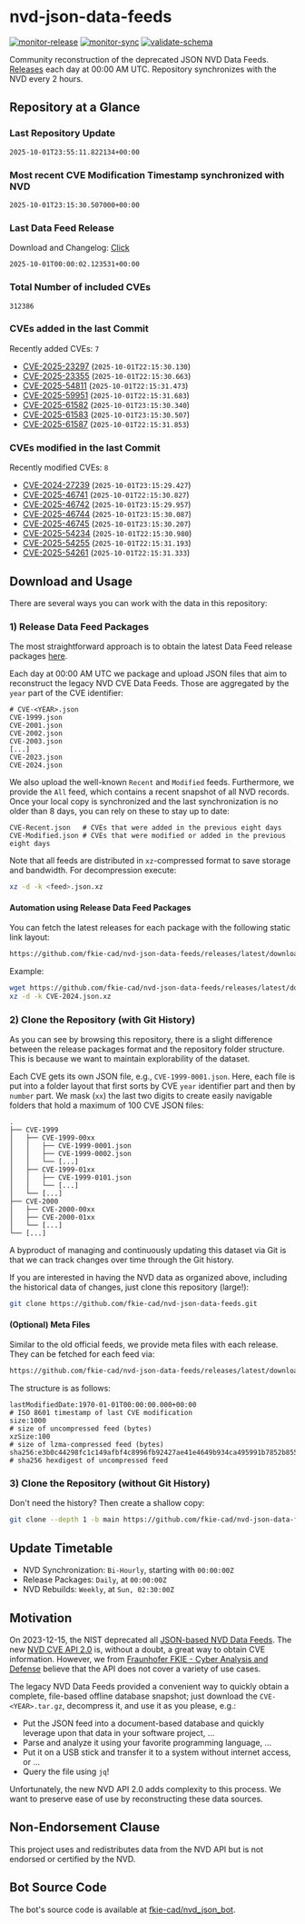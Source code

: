 # nvd-json-data-feeds

[![monitor-release](https://github.com/fkie-cad/nvd-json-data-feeds/actions/workflows/monitor_release.yml/badge.svg)](https://github.com/fkie-cad/nvd-json-data-feeds/actions/workflows/monitor_release.yml)
[![monitor-sync](https://github.com/fkie-cad/nvd-json-data-feeds/actions/workflows/monitor_sync.yml/badge.svg)](https://github.com/fkie-cad/nvd-json-data-feeds/actions/workflows/monitor_sync.yml)
[![validate-schema](https://github.com/fkie-cad/nvd-json-data-feeds/actions/workflows/validate_schema.yml/badge.svg)](https://github.com/fkie-cad/nvd-json-data-feeds/actions/workflows/validate_schema.yml)

Community reconstruction of the deprecated JSON NVD Data Feeds.
[Releases](https://github.com/fkie-cad/nvd-json-data-feeds/releases/latest) each day at 00:00 AM UTC.
Repository synchronizes with the NVD every 2 hours.

## Repository at a Glance

### Last Repository Update

```plain
2025-10-01T23:55:11.822134+00:00
```

### Most recent CVE Modification Timestamp synchronized with NVD

```plain
2025-10-01T23:15:30.507000+00:00
```

### Last Data Feed Release

Download and Changelog: [Click](https://github.com/fkie-cad/nvd-json-data-feeds/releases/latest)

```plain
2025-10-01T00:00:02.123531+00:00
```

### Total Number of included CVEs

```plain
312386
```

### CVEs added in the last Commit

Recently added CVEs: `7`

- [CVE-2025-23297](CVE-2025/CVE-2025-232xx/CVE-2025-23297.json) (`2025-10-01T22:15:30.130`)
- [CVE-2025-23355](CVE-2025/CVE-2025-233xx/CVE-2025-23355.json) (`2025-10-01T22:15:30.663`)
- [CVE-2025-54811](CVE-2025/CVE-2025-548xx/CVE-2025-54811.json) (`2025-10-01T22:15:31.473`)
- [CVE-2025-59951](CVE-2025/CVE-2025-599xx/CVE-2025-59951.json) (`2025-10-01T22:15:31.683`)
- [CVE-2025-61582](CVE-2025/CVE-2025-615xx/CVE-2025-61582.json) (`2025-10-01T23:15:30.340`)
- [CVE-2025-61583](CVE-2025/CVE-2025-615xx/CVE-2025-61583.json) (`2025-10-01T23:15:30.507`)
- [CVE-2025-61587](CVE-2025/CVE-2025-615xx/CVE-2025-61587.json) (`2025-10-01T22:15:31.853`)


### CVEs modified in the last Commit

Recently modified CVEs: `8`

- [CVE-2024-27239](CVE-2024/CVE-2024-272xx/CVE-2024-27239.json) (`2025-10-01T23:15:29.427`)
- [CVE-2025-46741](CVE-2025/CVE-2025-467xx/CVE-2025-46741.json) (`2025-10-01T22:15:30.827`)
- [CVE-2025-46742](CVE-2025/CVE-2025-467xx/CVE-2025-46742.json) (`2025-10-01T23:15:29.957`)
- [CVE-2025-46744](CVE-2025/CVE-2025-467xx/CVE-2025-46744.json) (`2025-10-01T23:15:30.087`)
- [CVE-2025-46745](CVE-2025/CVE-2025-467xx/CVE-2025-46745.json) (`2025-10-01T23:15:30.207`)
- [CVE-2025-54234](CVE-2025/CVE-2025-542xx/CVE-2025-54234.json) (`2025-10-01T22:15:30.980`)
- [CVE-2025-54255](CVE-2025/CVE-2025-542xx/CVE-2025-54255.json) (`2025-10-01T22:15:31.193`)
- [CVE-2025-54261](CVE-2025/CVE-2025-542xx/CVE-2025-54261.json) (`2025-10-01T22:15:31.333`)


## Download and Usage

There are several ways you can work with the data in this repository:

### 1) Release Data Feed Packages

The most straightforward approach is to obtain the latest Data Feed release packages [here](https://github.com/fkie-cad/nvd-json-data-feeds/releases/latest).

Each day at 00:00 AM UTC we package and upload JSON files that aim to reconstruct the legacy NVD CVE Data Feeds.
Those are aggregated by the `year` part of the CVE identifier:

```
# CVE-<YEAR>.json
CVE-1999.json
CVE-2001.json
CVE-2002.json
CVE-2003.json
[...]
CVE-2023.json
CVE-2024.json
```

We also upload the well-known `Recent` and `Modified` feeds.
Furthermore, we provide the `All` feed, which contains a recent snapshot of all NVD records.
Once your local copy is synchronized and the last synchronization is no older than 8 days, you can rely on these to stay up to date:

```plain
CVE-Recent.json   # CVEs that were added in the previous eight days
CVE-Modified.json # CVEs that were modified or added in the previous eight days
```

Note that all feeds are distributed in `xz`-compressed format to save storage and bandwidth.
For decompression execute:

```sh
xz -d -k <feed>.json.xz
```

#### Automation using Release Data Feed Packages

You can fetch the latest releases for each package with the following static link layout:

```sh
https://github.com/fkie-cad/nvd-json-data-feeds/releases/latest/download/CVE-<YEAR>.json.xz
```

Example:

```sh
wget https://github.com/fkie-cad/nvd-json-data-feeds/releases/latest/download/CVE-2024.json.xz
xz -d -k CVE-2024.json.xz
```

### 2) Clone the Repository (with Git History)

As you can see by browsing this repository, there is a slight difference between the release packages format and the repository folder structure.
This is because we want to maintain explorability of the dataset.

Each CVE gets its own JSON file, e.g., `CVE-1999-0001.json`.
Here, each file is put into a folder layout that first sorts by CVE `year` identifier part and then by `number` part.
We mask (`xx`) the last two digits to create easily navigable folders that hold a maximum of 100 CVE JSON files:

```plain
.
├── CVE-1999
│   ├── CVE-1999-00xx
│   │   ├── CVE-1999-0001.json
│   │   ├── CVE-1999-0002.json
│   │   └── [...]
│   ├── CVE-1999-01xx
│   │   ├── CVE-1999-0101.json
│   │   └── [...]
│   └── [...]
├── CVE-2000
│   ├── CVE-2000-00xx
│   ├── CVE-2000-01xx
│   └── [...]
└── [...]
```

A byproduct of managing and continuously updating this dataset via Git is that we can track changes over time through the Git history.

If you are interested in having the NVD data as organized above, including the historical data of changes, just clone this repository (large!):

```sh
git clone https://github.com/fkie-cad/nvd-json-data-feeds.git
```

#### (Optional) Meta Files

Similar to the old official feeds, we provide meta files with each release. They can be fetched for each feed via:

```sh
https://github.com/fkie-cad/nvd-json-data-feeds/releases/latest/download/CVE-<YEAR>.meta
```

The structure is as follows:

```plain
lastModifiedDate:1970-01-01T00:00:00.000+00:00                          # ISO 8601 timestamp of last CVE modification
size:1000                                                               # size of uncompressed feed (bytes)
xzSize:100                                                              # size of lzma-compressed feed (bytes)
sha256:e3b0c44298fc1c149afbf4c8996fb92427ae41e4649b934ca495991b7852b855 # sha256 hexdigest of uncompressed feed
```

### 3) Clone the Repository (without Git History)

Don't need the history? Then create a shallow copy:

```sh
git clone --depth 1 -b main https://github.com/fkie-cad/nvd-json-data-feeds.git
```


## Update Timetable

* NVD Synchronization: `Bi-Hourly`, starting with `00:00:00Z`
* Release Packages: `Daily`, at `00:00:00Z`
* NVD Rebuilds: `Weekly`, at `Sun, 02:30:00Z`


## Motivation

On 2023-12-15, the NIST deprecated all [JSON-based NVD Data Feeds](https://nvd.nist.gov/vuln/data-feeds#divRetirementBanner-1).
The new [NVD CVE API 2.0](https://nvd.nist.gov/developers/vulnerabilities) is, without a doubt, a great way to obtain CVE information.
However, we from [Fraunhofer FKIE - Cyber Analysis and Defense](https://www.fkie.fraunhofer.de/en/departments/cad.html) believe that the API does not cover a variety of use cases.

The legacy NVD Data Feeds provided a convenient way to quickly obtain a complete, file-based offline database snapshot; just download the `CVE-<YEAR>.tar.gz`, decompress it, and use it as you please, e.g.:

- Put the JSON feed into a document-based database and quickly leverage upon that data in your software project, ...
- Parse and analyze it using your favorite programming language, ...
- Put it on a USB stick and transfer it to a system without internet access, or ...
- Query the file using `jq`!

Unfortunately, the new NVD API 2.0 adds complexity to this process.
We want to preserve ease of use by reconstructing these data sources.

## Non-Endorsement Clause

This project uses and redistributes data from the NVD API but is not endorsed or certified by the NVD.

## Bot Source Code

The bot's source code is available at [fkie-cad/nvd\_json\_bot](https://github.com/fkie-cad/nvd_json_bot).